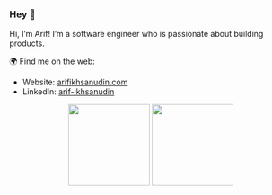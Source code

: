 ### Hey 👋

Hi, I’m Arif! I’m a software engineer who is passionate about building products.

🌍 Find me on the web:

* Website: [arifikhsanudin.com](https://www.arifikhsanudin.com)
* LinkedIn: [arif-ikhsanudin](https://www.linkedin.com/in/arif-ikhsanudin/)

<div float="center" align="center">
  <img height="145" src="https://github-readme-stats.vercel.app/api?username=arifikhsan&show_icons=true&theme=dark&count_private=true&hide=contribs,issue&hide_border=true" />
  <img height="145" src="https://github-readme-stats.vercel.app/api/top-langs/?username=arifikhsan&layout=compact&theme=dark&hide_border=true" />
</div>
